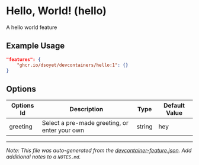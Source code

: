 
# Hello, World! (hello)

A hello world feature

## Example Usage

```json
"features": {
    "ghcr.io/dsoyet/devcontainers/hello:1": {}
}
```

## Options

| Options Id | Description | Type | Default Value |
|-----|-----|-----|-----|
| greeting | Select a pre-made greeting, or enter your own | string | hey |



---

_Note: This file was auto-generated from the [devcontainer-feature.json](https://github.com/dsoyet/devcontainers/blob/main/src/hello/devcontainer-feature.json).  Add additional notes to a `NOTES.md`._
